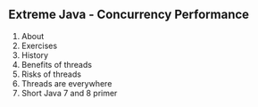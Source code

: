 Extreme Java - Concurrency Performance
--------------------------------------

1. About
2. Exercises
3. History
4. Benefits of threads
5. Risks of threads
6. Threads are everywhere
7. Short Java 7 and 8 primer
